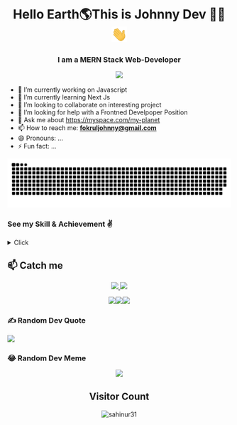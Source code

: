 <div align="center">
<h1 align="center">Hello Earth🌎This is Johnny Dev 👨‍💻<img width="35" src="https://github.com/1999AZZAR/1999AZZAR/blob/main/resources/img/waving.gif"></h1>
<h3 align="center">I am a MERN Stack Web-Developer</h3>
<img src="https://miro.medium.com/max/1400/0*FGD6BUzzZs1VJLuY.gif"/> 

 </div>

- 🔭 I’m currently working on Javascript
- 🌱 I’m currently learning Next Js 
- 👯 I’m looking to collaborate on interesting project
- 🤔 I’m looking for help with a Frontned Develpoper Position
- 💬 Ask me about https://myspace.com/my-planet
- 📫 How to reach me: **fokruljohnny@gmail.com**
- 😄 Pronouns: ...
- ⚡ Fun fact: ...


<div align="center">
  <a href="https://1999azzar.github.io/1999AZZAR/">
  <img  src="https://github.com/1999AZZAR/1999AZZAR/blob/main/resources/img/grid-snake.svg"
       alt="snake" /></a>
</div>


   ### See my Skill & Achievement ✌️
<details> 
  <summary>Click </summary>

### Frontend  

<div align="center">  
<img style="margin: 10px" src="https://profilinator.rishav.dev/skills-assets/react-original-wordmark.svg" alt="React" height="50" />  
<img style="margin: 10px" src="https://profilinator.rishav.dev/skills-assets/bootstrap-plain.svg" alt="Bootstrap" height="50" />
 <img style="margin: 10px" src="https://github.com/mir-hussain/mir-hussain/blob/main/images/icons/tailwind.png" alt="Tailwind" height="50" /> 
<img style="margin: 10px" src="https://profilinator.rishav.dev/skills-assets/css3-original-wordmark.svg" alt="CSS3" height="50" />  
<img style="margin: 10px" src="https://profilinator.rishav.dev/skills-assets/html5-original-wordmark.svg" alt="HTML5" height="50" />  
<img style="margin: 10px" src="https://profilinator.rishav.dev/skills-assets/javascript-original.svg" alt="JavaScript" height="50" />  
<img style="margin: 10px" src="https://profilinator.rishav.dev/skills-assets/logo-title.svg" alt="Chart.js" height="50" />   
</div>

</td><td valign="top" width="33%">

### Backend  

<div align="center">  
<img style="margin: 10px" src="https://upload.wikimedia.org/wikipedia/commons/e/eb/MongoDB_Logo.png" alt="MongoDB" height="50" />  
<img style="margin: 10px" src="https://upload.wikimedia.org/wikipedia/commons/thumb/d/d9/Node.js_logo.svg/590px-Node.js_logo.svg.png?20170401104355" alt="Node.js" height="50" />  
<img style="margin: 10px" src="https://expressjs.com/images/express-facebook-share.png" alt="Express.js" height="50" />  
</div>
</td><td valign="top" width="33%">


### Tools   

<div align="center">  
<img style="margin: 10px" src="https://profilinator.rishav.dev/skills-assets/linux-original.svg" alt="Linux" height="50" />  
<img style="margin: 10px" src="https://profilinator.rishav.dev/skills-assets/git-scm-icon.svg" alt="Git" height="50" />  
<img style="margin: 10px" src="https://profilinator.rishav.dev/skills-assets/gnu_bash-icon.svg" alt="Bash" height="50" />  
<img style="margin: 10px" src="https://profilinator.rishav.dev/skills-assets/photoshop-plain.svg" alt="Photoshop" height="50" />  
<img style="margin: 10px" src="https://upload.wikimedia.org/wikipedia/commons/9/9a/Visual_Studio_Code_1.35_icon.svg" alt="Vs Code" height="50" /> 
 
 ### 🏆🏆Recent Achievement Certificates from Programming Hero 🏆🏆
<div>
      <img 
      src="https://user-images.githubusercontent.com/91850365/185795791-1f4133e2-04e3-4673-9445-404f540828ed.png" 
      height="300"
      />
      <img 
          src="https://user-images.githubusercontent.com/91850365/185795983-6ac4bd59-e753-4d01-b0e9-cae88bb5367f.png" 
          height="300"
      />
</div>
</details>

## :mailbox: Catch me
[<p align="center"><img height="40" src="https://encrypted-tbn0.gstatic.com/images?q=tbn:ANd9GcQlmUtN7qwOkKtdM3qjPp4UdCpSRh9XdN-IhVGOg6QJkP4df85XKrdpC52q4Qvh0b87yg&usqp=CAU">](https://linktr.ee/JohnnySpace.dev/)[     <img height="40" src="https://iconape.com/wp-content/png_logo_vector/about-me-logo.png"></p>](https://about.me/my-space)
[<p align="center"><img height="50" src="https://github.com/mir-hussain/mir-hussain/blob/main/images/icons/Linkedin.png">](https://www.linkedin.com/in/fokruljohnny/)[<img height="50" src="https://github.com/mir-hussain/mir-hussain/blob/main/images/icons/Facebook.png">](https://web.facebook.com/whoJohnnyMuhammad/)[<img height="50" src="https://github.com/mir-hussain/mir-hussain/blob/main/images/icons/Twitter.png"> </p>](https://twitter.com/Who_FJohnny)

  

  ### ✍️ Random Dev Quote

![](https://quotes-github-readme.vercel.app/api?type=horizontal&theme=radical)
  
</div>

<!-- # 📊 GitHub Stats:

![](https://github-readme-stats.vercel.app/api?username=mdtamizuddin&theme=dark&hide_border=true&include_all_commits=true&count_private=true)<br/>
![](https://github-readme-streak-stats.herokuapp.com/?user=mdtamizuddin&theme=dark&hide_border=true)<br/>
![](https://github-readme-stats.vercel.app/api/top-langs/?username=mdtamizuddin&theme=dark&hide_border=true&include_all_commits=true&count_private=true&layout=compact)
 -->


 ### 😂 Random Dev Meme

<p align="center"> <img src="https://random-memer.herokuapp.com/" width="512px"/> </p>

<h2 align="center">Visitor Count</h2>
<p align="center">
  <img align="center" alt="sahinur31" width="40%" src="https://profile-counter.glitch.me/sahinur31/count.svg" />
</p>
